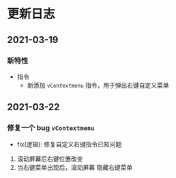 <!--
 * @abstract: JianJie
 * @version: 0.0.1
 * @Author: bhabgs
 * @Date: 2021-03-03 11:22:11
 * @LastEditors: bhabgs
 * @LastEditTime: 2021-03-22 18:09:25
-->

# 更新日志

## 2021-03-19

### 新特性

- 指令
  - 新添加 `vContextmenu` 指令，用于弹出右键自定义菜单

## 2021-03-22

### 修复一个 bug `vContextmenu`

- fix(逻辑): 修复自定义右键指令已知问题

1. 滚动屏幕后右键位置改变
2. 当右键菜单出现后，滚动屏幕 隐藏右键菜单
